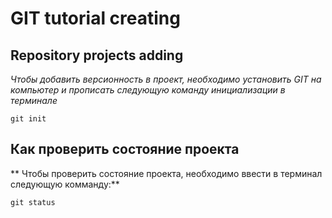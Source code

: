 # GIT tutorial creating

## Repository projects adding

*Чтобы добавить версионность в проект, необходимо установить GIT на компьютер и прописать следующую команду инициализации в терминале*
```fix
git init
```
## Как проверить состояние проекта
** Чтобы проверить состояние проекта, необходимо ввести в терминал следующую комманду:**
```fix
git status
```